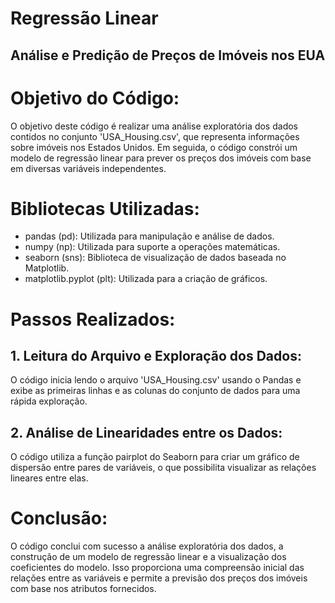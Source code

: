<html>

  <h1>Regressão Linear</h1>
  <h2>Análise e Predição de Preços de Imóveis nos EUA</h2>


<body>

  <h1>Objetivo do Código:</h1>
  <p>O objetivo deste código é realizar uma análise exploratória dos dados contidos no conjunto 'USA_Housing.csv', que representa informações sobre imóveis nos Estados Unidos. Em seguida, o código constrói um modelo de regressão linear para prever os preços dos imóveis com base em diversas variáveis independentes.</p>

  <h1>Bibliotecas Utilizadas:</h1>
  <ul>
    <li>pandas (pd): Utilizada para manipulação e análise de dados.</li>
    <li>numpy (np): Utilizada para suporte a operações matemáticas.</li>
    <li>seaborn (sns): Biblioteca de visualização de dados baseada no Matplotlib.</li>
    <li>matplotlib.pyplot (plt): Utilizada para a criação de gráficos.</li>
  </ul>

  <h1>Passos Realizados:</h1>

  <h2>1. Leitura do Arquivo e Exploração dos Dados:</h2>
  <p>O código inicia lendo o arquivo 'USA_Housing.csv' usando o Pandas e exibe as primeiras linhas e as colunas do conjunto de dados para uma rápida exploração.</p>

  <h2>2. Análise de Linearidades entre os Dados:</h2>
  <p>O código utiliza a função pairplot do Seaborn para criar um gráfico de dispersão entre pares de variáveis, o que possibilita visualizar as relações lineares entre elas.</p>

  <!-- Adicionar os demais passos seguindo a estrutura do HTML -->

  <h1>Conclusão:</h1>
  <p>O código conclui com sucesso a análise exploratória dos dados, a construção de um modelo de regressão linear e a visualização dos coeficientes do modelo. Isso proporciona uma compreensão inicial das relações entre as variáveis e permite a previsão dos preços dos imóveis com base nos atributos fornecidos.</p>

</body>

</html>
